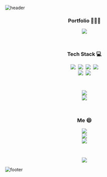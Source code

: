 ![header](https://capsule-render.vercel.app/api?type=waving&color=timeGradient&height=300&section=header&text=%20Hiiiiiiiii&nbsp;👋%20&fontSize=30&fontColor=ffffff&animation=twinkling)

<h3 align="center">Portfolio 👨🏻‍💻</h3>
<p align="center">
<a href="https://trite-chicory-6c6.notion.site/e6578ebf60ae4a8fa93cb19febbc788d"><img src="https://img.shields.io/badge/Notion-000000?style=flat-square&logo=Notion&logoColor=white"/></a>
</p>
  
<br>

<h3 align="center">Tech Stack 💻</h3>

<p align="center">
<img src="https://img.shields.io/badge/Python-3766AB?style=flat-square&logo=Python&logoColor=white"/></a>&nbsp;&nbsp;<img src="https://img.shields.io/badge/Pytorch-EE4C2C?style=flat-square&logo=Pytorch&logoColor=white"/></a>&nbsp;&nbsp;<img src="https://img.shields.io/badge/TensorFlow-FF6F00?style=flat-square&logo=TensorFlow&logoColor=white"/></a>&nbsp;&nbsp;<img src="https://img.shields.io/badge/Django-092E20?style=flat-square&logo=Django&logoColor=white"/></a>
<br>
<img src="https://img.shields.io/badge/C-A8B9CC?style=flat-square&logo=C&logoColor=white"/></a>&nbsp;&nbsp;<img src="https://img.shields.io/badge/Java-007396?style=flat-square&logo=Java&logoColor=white"/></a>
</p>

<br>

<p align="center">
<img src="http://mazassumnida.wtf/api/v2/generate_badge?boj=jujeongho">
<br>
<img src="http://mazandi.herokuapp.com/api?handle=jujeongho">
</p>

<br>

<h3 align="center">Me 😄</h3>

<p align="center">
<img src="https://img.shields.io/badge/Gmail_:_jujeongho@ajou.ac.kr-EA4335?style=flat-square&logo=Gmail&logoColor=white"/></a><br><img src="https://img.shields.io/badge/Naver_:_price__o@naver.com-03C75A?style=flat-square&logo=Naver&logoColor=white"/></a><br><img src="https://img.shields.io/badge/Instagram_:_joo__lnstagram-E4405F?style=flat-square&logo=Instagram&logoColor=white"/></a>
</p>

<br>

<p align="center">
<img src="https://github-readme-stats.vercel.app/api?username=jujeongho0&show_icons=true&theme=radical"
</p>

<br>

![footer](https://capsule-render.vercel.app/api?type=waving&color=timeGradient&section=footer)
